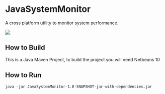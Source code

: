 # JavaSystemMonitor

A cross platform utility to monitor system performance.

![](https://raw.githubusercontent.com/theopensourcewarrior/JavaSystemMonitor/master/readme/JavaSystemMonitor.png)

## How to Build
This is a Java Maven Project, to build the project you will need Netbeans 10

## How to Run
```
java -jar JavaSystemMonitor-1.0-SNAPSHOT-jar-with-dependencies.jar
```
